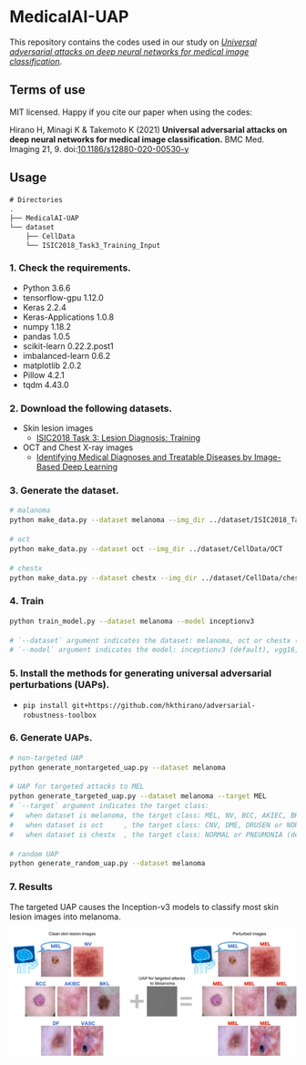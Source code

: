 # MedicalAI-UAP

This repository contains the codes used in our study on *[Universal adversarial attacks on deep neural networks for medical image classification](https://doi.org/10.1186/s12880-020-00530-y)*.

## Terms of use

MIT licensed. Happy if you cite our paper when using the codes:

Hirano H, Minagi K & Takemoto K (2021) **Universal adversarial attacks on deep neural networks for medical image classification.** BMC Med. Imaging 21, 9. doi:[10.1186/s12880-020-00530-y](https://doi.org/10.1186/s12880-020-00530-y)

## Usage

```
# Directories
.
├── MedicalAI-UAP
└── dataset
    ├── CellData
    └── ISIC2018_Task3_Training_Input
```

### 1. Check the requirements.

- Python 3.6.6
- tensorflow-gpu 1.12.0
- Keras 2.2.4
- Keras-Applications 1.0.8
- numpy 1.18.2
- pandas 1.0.5
- scikit-learn 0.22.2.post1
- imbalanced-learn 0.6.2
- matplotlib 2.0.2
- Pillow 4.2.1
- tqdm 4.43.0

### 2. Download the following datasets.

- Skin lesion images
    - [ISIC2018 Task 3: Lesion Diagnosis: Training](https://challenge2018.isic-archive.com/task3/training/)
- OCT and Chest X-ray images
    - [Identifying Medical Diagnoses and Treatable Diseases by Image-Based Deep Learning](https://www.sciencedirect.com/science/article/pii/S0092867418301545?via%3Dihub)

### 3. Generate the dataset.

```sh
# malanoma
python make_data.py --dataset melanoma --img_dir ../dataset/ISIC2018_Task3_Training_Input

# oct
python make_data.py --dataset oct --img_dir ../dataset/CellData/OCT

# chestx
python make_data.py --dataset chestx --img_dir ../dataset/CellData/chest_xray
```

### 4. Train

```sh
python train_model.py --dataset melanoma --model inceptionv3

# `--dataset` argument indicates the dataset: melanoma, oct or chestx (default).
# `--model` argument indicates the model: inceptionv3 (default), vgg16, vgg19, resnet50, inceptionresnetv2, densenet121 or densenet169.
```

### 5. Install the methods for generating universal adversarial perturbations (UAPs).

- `pip install git+https://github.com/hkthirano/adversarial-robustness-toolbox`

### 6. Generate UAPs.

```sh
# non-targeted UAP
python generate_nontargeted_uap.py --dataset melanoma

# UAP for targeted attacks to MEL
python generate_targeted_uap.py --dataset melanoma --target MEL
# `--target` argument indicates the target class:
#   when dataset is melanoma, the target class: MEL, NV, BCC, AKIEC, BKL, DF or VASC.
#   when dataset is oct     , the target class: CNV, DME, DRUSEN or NORMAL.
#   when dataset is chestx  , the target class: NORMAL or PNEUMONIA (default).

# random UAP
python generate_random_uap.py --dataset melanoma
```

### 7. Results

The targeted UAP causes the Inception-v3 models to classify most skin lesion images into melanoma.

![img1](assets/melanoma.png)
